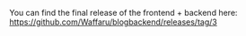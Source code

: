 You can find the final release of the frontend + backend here: https://github.com/Waffaru/blogbackend/releases/tag/3
